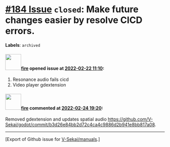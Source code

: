 # [\#184 Issue](https://github.com/V-Sekai/manuals/issues/184) `closed`: Make future changes easier by resolve CICD errors.
**Labels**: `archived`


#### <img src="https://avatars.githubusercontent.com/u/32321?u=c2e06a3d2b49a467aa907e54aa259516440267cc&v=4" width="50">[fire](https://github.com/fire) opened issue at [2022-02-22 11:10](https://github.com/V-Sekai/manuals/issues/184):

1. Resonance audio fails cicd
2. Video player gdextension

#### <img src="https://avatars.githubusercontent.com/u/32321?u=c2e06a3d2b49a467aa907e54aa259516440267cc&v=4" width="50">[fire](https://github.com/fire) commented at [2022-02-24 19:20](https://github.com/V-Sekai/manuals/issues/184#issuecomment-1050183474):

Removed gdextension and updates spatial audio https://github.com/V-Sekai/godot/commit/b3d26e84bb2d72c4ca4c9886d2b941e8bb817a08.


-------------------------------------------------------------------------------



[Export of Github issue for [V-Sekai/manuals](https://github.com/V-Sekai/manuals).]
